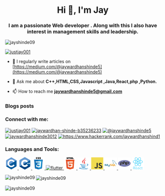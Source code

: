 <h1 align="center">Hi 👋, I'm Jay</h1>
<h3 align="center">I am a passionate Web developer . Along with this I also have interest in management skills and leadership.</h3>

<p align="left"> <img src="https://komarev.com/ghpvc/?username=jayshinde09&label=Profile%20views&color=0e75b6&style=flat" alt="jayshinde09" /> </p>

<p align="left"> <a href="https://twitter.com/justjay001" target="blank"><img src="https://img.shields.io/twitter/follow/justjay001?logo=twitter&style=for-the-badge" alt="justjay001" /></a> </p>

- 📝 I regularly write articles on [https://medium.com/@jaywardhanshinde5](https://medium.com/@jaywardhanshinde5)

- 💬 Ask me about **C++,HTML,CSS,Javascript ,Java,React,php ,Python.**

- 📫 How to reach me **jaywardhanshinde5@gmail.com**

### Blogs posts
<!-- BLOG-POST-LIST:START -->
<!-- BLOG-POST-LIST:END -->

<h3 align="left">Connect with me:</h3>
<p align="left">
<a href="https://twitter.com/justjay001" target="blank"><img align="center" src="https://raw.githubusercontent.com/rahuldkjain/github-profile-readme-generator/master/src/images/icons/Social/twitter.svg" alt="justjay001" height="30" width="40" /></a>
<a href="https://linkedin.com/in/jaywardhan-shinde-b35236233" target="blank"><img align="center" src="https://raw.githubusercontent.com/rahuldkjain/github-profile-readme-generator/master/src/images/icons/Social/linked-in-alt.svg" alt="jaywardhan-shinde-b35236233" height="30" width="40" /></a>
<a href="https://medium.com/@jaywardhanshinde5" target="blank"><img align="center" src="https://raw.githubusercontent.com/rahuldkjain/github-profile-readme-generator/master/src/images/icons/Social/medium.svg" alt="@jaywardhanshinde5" height="30" width="40" /></a>
<a href="https://www.youtube.com/c/jaywardhanshinde3012" target="blank"><img align="center" src="https://raw.githubusercontent.com/rahuldkjain/github-profile-readme-generator/master/src/images/icons/Social/youtube.svg" alt="jaywardhanshinde3012" height="30" width="40" /></a>
<a href="https://www.hackerrank.com/https://www.hackerrank.com/jaywardhanshind1" target="blank"><img align="center" src="https://raw.githubusercontent.com/rahuldkjain/github-profile-readme-generator/master/src/images/icons/Social/hackerrank.svg" alt="https://www.hackerrank.com/jaywardhanshind1" height="30" width="40" /></a>
</p>

<h3 align="left">Languages and Tools:</h3>
<p align="left"> <a href="https://www.cprogramming.com/" target="_blank" rel="noreferrer"> <img src="https://raw.githubusercontent.com/devicons/devicon/master/icons/c/c-original.svg" alt="c" width="40" height="40"/> </a> <a href="https://www.w3schools.com/cpp/" target="_blank" rel="noreferrer"> <img src="https://raw.githubusercontent.com/devicons/devicon/master/icons/cplusplus/cplusplus-original.svg" alt="cplusplus" width="40" height="40"/> </a> <a href="https://www.w3schools.com/css/" target="_blank" rel="noreferrer"> <img src="https://raw.githubusercontent.com/devicons/devicon/master/icons/css3/css3-original-wordmark.svg" alt="css3" width="40" height="40"/> </a> <a href="https://flutter.dev" target="_blank" rel="noreferrer"> <img src="https://www.vectorlogo.zone/logos/flutterio/flutterio-icon.svg" alt="flutter" width="40" height="40"/> </a> <a href="https://www.w3.org/html/" target="_blank" rel="noreferrer"> <img src="https://raw.githubusercontent.com/devicons/devicon/master/icons/html5/html5-original-wordmark.svg" alt="html5" width="40" height="40"/> </a> <a href="https://www.java.com" target="_blank" rel="noreferrer"> <img src="https://raw.githubusercontent.com/devicons/devicon/master/icons/java/java-original.svg" alt="java" width="40" height="40"/> </a> <a href="https://developer.mozilla.org/en-US/docs/Web/JavaScript" target="_blank" rel="noreferrer"> <img src="https://raw.githubusercontent.com/devicons/devicon/master/icons/javascript/javascript-original.svg" alt="javascript" width="40" height="40"/> </a> <a href="https://www.mysql.com/" target="_blank" rel="noreferrer"> <img src="https://raw.githubusercontent.com/devicons/devicon/master/icons/mysql/mysql-original-wordmark.svg" alt="mysql" width="40" height="40"/> </a> <a href="https://www.php.net" target="_blank" rel="noreferrer"> <img src="https://raw.githubusercontent.com/devicons/devicon/master/icons/php/php-original.svg" alt="php" width="40" height="40"/> </a> <a href="https://reactjs.org/" target="_blank" rel="noreferrer"> <img src="https://raw.githubusercontent.com/devicons/devicon/master/icons/react/react-original-wordmark.svg" alt="react" width="40" height="40"/> </a> </p>

<p><img align="left" src="https://github-readme-stats.vercel.app/api/top-langs?username=jayshinde09&show_icons=true&locale=en&layout=compact" alt="jayshinde09" /></p>

<p>&nbsp;<img align="center" src="https://github-readme-stats.vercel.app/api?username=jayshinde09&show_icons=true&locale=en" alt="jayshinde09" /></p>

<p><img align="center" src="https://github-readme-streak-stats.herokuapp.com/?user=jayshinde09&" alt="jayshinde09" /></p>

